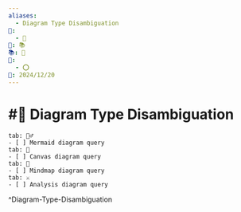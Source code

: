 ```yaml
---
aliases:
  - Diagram Type Disambiguation
📁:
  - 🔢
🔢: 📚
📚: 🔀
🔀:
  - ⭕
📅: 2024/12/20
---
```

# #🔀 Diagram Type Disambiguation

```tabs
tab: 🧜‍♂️
- [ ] Mermaid diagram query
tab: 📜
- [ ] Canvas diagram query
tab: 🧠
- [ ] Mindmap diagram query
tab: ⚔️
- [ ] Analysis diagram query
```

^Diagram-Type-Disambiguation